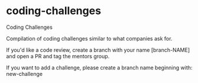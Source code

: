 # coding-challenges
Coding Challenges

Compilation of coding challenges similar to what companies ask for.


If you'd like a code review, create a branch with your name [branch-NAME] and open a PR and tag the mentors group. 

If you want to add a challenge, please create a branch name beginning with: new-challenge





